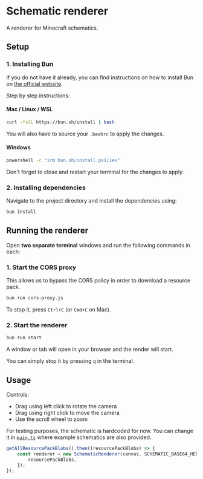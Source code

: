 # Schematic renderer

A renderer for Minecraft schematics.

## Setup

### 1. Installing Bun

If you do not have it already, you can find instructions on how to install Bun on [the official website](https://bun.sh/docs/installation).

Step by step instructions:

#### Mac / Linux / WSL

```bash
curl -fsSL https://bun.sh/install | bash
```

You will also have to source your `.bashrc` to apply the changes.

#### Windows

```cmd
powershell -c "irm bun.sh/install.ps1|iex"
```

Don't forget to close and restart your terminal for the changes to apply.

### 2. Installing dependencies

Navigate to the project directory and install the dependencies using:

```bash
bun install
```

## Running the renderer

Open **two separate terminal** windows and run the following commands in each:

### 1. Start the CORS proxy

This allows us to bypass the CORS policy in order to download a resource pack.

```bash
bun run cors-proxy.js
```

To stop it, press `Ctrl+C` (or `Cmd+C` on Mac).

### 2. Start the renderer

```bash
bun run start
```

A window or tab will open in your browser and the render will start.

You can simply stop it by pressing `q` in the terminal.

## Usage

Controls:
- Drag using left click to rotate the camera
- Drag using right click to move the camera
- Use the scroll wheel to zoom

For testing purposes, the schematic is hardcoded for now. You can change it in [`main.ts`](test/main.ts) where example schematics are also provided.

```ts
getAllResourcePackBlobs().then((resourcePackBlobs) => {
	const renderer = new SchematicRenderer(canvas, SCHEMATIC_BASE64_HERE, {
		resourcePackBlobs,
	});
});
```